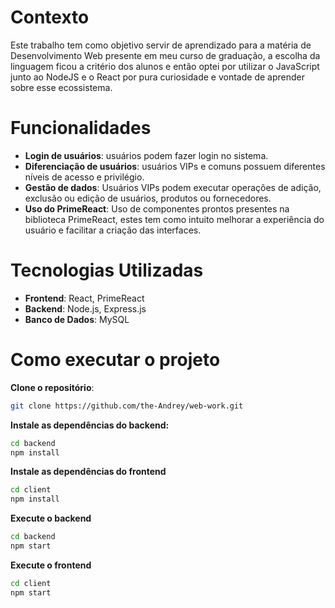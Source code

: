 # Contexto
Este trabalho tem como objetivo servir de aprendizado para a matéria de Desenvolvimento Web presente em meu curso de graduação,
a escolha da linguagem ficou a critério dos alunos e então optei por utilizar o JavaScript junto ao NodeJS e o React por pura curiosidade
e vontade de aprender sobre esse ecossistema.

# Funcionalidades
- **Login de usuários**: usuários podem fazer login no sistema.
- **Diferenciação de usuários**: usuários VIPs e comuns possuem diferentes níveis de acesso e privilégio.
- **Gestão de dados**: Usuários VIPs podem executar operações de adição, exclusão ou edição de usuários, produtos ou fornecedores.
- **Uso do PrimeReact**: Uso de componentes prontos presentes na biblioteca PrimeReact, estes tem como intuito melhorar a experiência do usuário e facilitar a criação das interfaces.

# Tecnologias Utilizadas
- **Frontend**: React, PrimeReact
- **Backend**: Node.js, Express.js
- **Banco de Dados**: MySQL

# Como executar o projeto
**Clone o repositório**:   
```sh
git clone https://github.com/the-Andrey/web-work.git
```

**Instale as dependências do backend:**
```sh
cd backend
npm install
```
**Instale as dependências do frontend**
```sh
cd client
npm install
```

**Execute o backend**
```sh
cd backend
npm start
```

**Execute o frontend**
```sh
cd client
npm start
```

